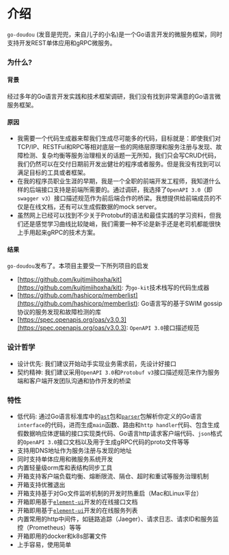 # 介绍
`go-doudou` (发音是兜兜，来自儿子的小名)是一个Go语言开发的微服务框架，同时支持开发REST单体应用和gRPC微服务。

### 为什么?
#### 背景
经过多年的Go语言开发实践和技术框架调研，我们没有找到非常满意的Go语言微服务框架。

#### 原因
- 我需要一个代码生成器来帮我们生成尽可能多的代码，目标就是：即使我们对TCP/IP、RESTFul和RPC等相对底层一些的网络层原理和服务注册与发现、故障检测、复杂均衡等服务治理相关的话题一无所知，我们只会写CRUD代码，我们仍然可以在交付日期前开发出健壮的程序或者服务。但是我没有找到可以满足目标的工具或者框架。
- 在我的程序员职业生涯的早期，我是一个全职的前端开发工程师，我知道什么样的后端接口支持是前端所需要的。通过调研，我选择了`OpenAPI 3.0`（即`swagger v3`）接口描述规范作为前后端合作的桥梁。我想提供给前端成员的不仅是在线文档，还有可以生成假数据的mock server。
- 虽然网上已经可以找到不少关于Protobuf的语法和最佳实践的学习资料，但我们还是感觉学习曲线比较陡峭，我们需要一种不论是新手还是老司机都能很快上手用起来gRPC的技术方案。

#### 结果
`go-doudou`发布了。本项目主要受一下所列项目的启发
- [https://github.com/kujtimiihoxha/kit](https://github.com/kujtimiihoxha/kit): 为`go-kit`技术栈写的代码生成器
- [https://github.com/hashicorp/memberlist](https://github.com/hashicorp/memberlist): Go语言写的基于SWIM gossip协议的服务发现和故障检测的库
- [https://spec.openapis.org/oas/v3.0.3](https://spec.openapis.org/oas/v3.0.3): `OpenAPI 3.0`接口描述规范

### 设计哲学
- 设计优先: 我们建议开始动手实现业务需求前，先设计好接口
- 契约精神: 我们建议采用`OpenAPI 3.0`和`Protobuf v3`接口描述规范来作为服务端和客户端开发团队沟通和协作开发的桥梁

### 特性
- 低代码: 通过Go语言标准库中的[`ast`](https://pkg.go.dev/go/ast)包和[`parser`](https://pkg.go.dev/go/parser)包解析你定义的Go语言`interface`的代码，进而生成`main`函数、路由和`http handler`代码、包含生成假数据响应体逻辑的接口实现类代码、Go语言http请求客户端代码、`json`格式的`OpenAPI 3.0`接口文档以及用于生成gRPC代码的proto文件等等
- 支持用DNS地址作为服务注册与发现的地址
- 同时支持单体应用和微服务系统开发
- 内置轻量级orm库和表结构同步工具
- 开箱支持客户端负载均衡、熔断限流、隔仓、超时和重试等服务治理机制
- 开箱支持优雅退出
- 开箱支持基于对Go文件监听机制的开发时热重启（Mac和Linux平台）
- 开箱即用基于[`element-ui`](https://github.com/ElemeFE/element)开发的在线接口文档
- 开箱即用基于[`element-ui`](https://github.com/ElemeFE/element)开发的在线服务列表
- 内置常用的http中间件，如链路追踪（Jaeger）、请求日志、请求ID和服务监控（Prometheus）等等
- 开箱即用的docker和k8s部署文件
- 上手容易，使用简单